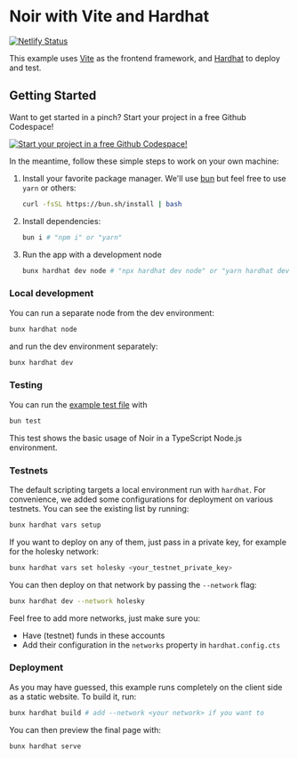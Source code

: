 # Noir with Vite and Hardhat

[![Netlify Status](https://api.netlify.com/api/v1/badges/e4bd1ebc-6be1-4ed2-8be8-18f70382ae22/deploy-status)](https://app.netlify.com/sites/noir-vite-hardhat/deploys)

This example uses [Vite](https://vite.dev/) as the frontend framework, and
[Hardhat](https://hardhat.org/) to deploy and test.

## Getting Started

Want to get started in a pinch? Start your project in a free Github Codespace!

[![Start your project in a free Github Codespace!](https://github.com/codespaces/badge.svg)](https://codespaces.new/noir-lang/noir-starter/tree/main)

In the meantime, follow these simple steps to work on your own machine:

1. Install your favorite package manager. We'll use [bun](https://bun.sh/docs/installation) but feel free to use `yarn` or others:

   ```bash
   curl -fsSL https://bun.sh/install | bash
   ```

2. Install dependencies:

   ```bash
   bun i # "npm i" or "yarn"
   ```

3. Run the app with a development node

   ```bash
   bunx hardhat dev node # "npx hardhat dev node" or "yarn hardhat dev node
   ```

### Local development

You can run a separate node from the dev environment:

```bash
bunx hardhat node
```

and run the dev environment separately:

```bash
bunx hardhat dev
```

### Testing

You can run the [example test file](./test/index.test.ts) with

```bash
bun test
```

This test shows the basic usage of Noir in a TypeScript Node.js environment.

### Testnets

The default scripting targets a local environment run with `hardhat`. For convenience, we added some configurations for deployment on various testnets. You can see the existing list by running:

```bash
bunx hardhat vars setup
```

If you want to deploy on any of them, just pass in a private key, for example for the holesky network:

```bash
bunx hardhat vars set holesky <your_testnet_private_key> 
```

You can then deploy on that network by passing the `--network` flag:

```bash
bunx hardhat dev --network holesky
```

Feel free to add more networks, just make sure you:

- Have (testnet) funds in these accounts
- Add their configuration in the `networks` property in `hardhat.config.cts`

### Deployment

As you may have guessed, this example runs completely on the client side as a static website. To build it, run:

```bash
bunx hardhat build # add --network <your network> if you want to
```

You can then preview the final page with:

```bash
bunx hardhat serve
```
